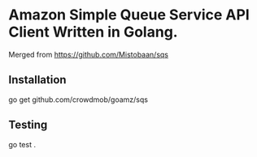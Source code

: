 Amazon Simple Queue Service API Client Written in Golang.
=========================================================

Merged from https://github.com/Mistobaan/sqs

Installation
------------

   go get github.com/crowdmob/goamz/sqs


Testing
-------

   go test .
